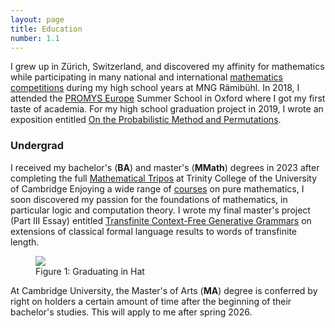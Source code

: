 ```yaml
---
layout: page
title: Education
number: 1.1
---
```


I grew up in Zürich, Switzerland, and discovered my affinity for mathematics while participating in many national and international [mathematics competitions](olympiad.html) during my high school years at MNG Rämibühl. In 2018, I attended the [PROMYS Europe](https://promys-europe.org/) Summer School in Oxford where I got my first taste of academia. For my high school graduation project in 2019, I wrote an exposition entitled [On the Probabilistic Method and Permutations](matura.pdf).

### Undergrad

I received my bachelor's (**BA**) and master's (**MMath**) degrees in 2023 after completing the full [Mathematical Tripos](https://en.wikipedia.org/wiki/Mathematical_Tripos) at Trinity College of the University of Cambridge Enjoying a wide range of [courses](/courses.html) on pure mathematics, I soon discovered my passion for the foundations of mathematics, in particular logic and computation theory. I wrote my final master's project (Part III Essay) entitled [Transfinite Context-Free Generative Grammars](/downloads/essay.pdf) on extensions of classical formal language results to words of transfinite length.

<figure>
    <img src="assets/images/hat.jpg">
    <figcaption>Figure 1: Graduating in Hat</figcaption>
</figure>

At Cambridge University, the Master's of Arts (**MA**) degree is conferred by right on holders a certain amount of time after the beginning of their bachelor's studies. This will apply to me after spring 2026.

<!-- I was honoured to be elected president of the [Trinity Mathematical Society](https://tms.soc.srcf.net/) and captain at the Cambridge University Ultimate Frisbee Club [Strange Blue](https://www.strangeblue.org/). -->

<!-- It was during my high school years that I decided to pursue mathematics at university. At the time, I participated in many mathematics competitions, through which I discovered my passion for the subject. My participation at the summer school PROMYS Europe at the University of Oxford also had no little part in my goal of becoming a research mathematician. It was also during that summer school that I fell in love with the historic British Universities. After graduating high school, I started my undergrad in mathematics at Trinity College of the University of Cambridge. The three-year course entitled "Mathematical Tripos" covered a wide range of topics, which increased choice as the years progressed. 

While my main interest was initially in Number Theory, I quickly discovered that modern-day research in this area looks very different from the classical Number Theory I knew from maths Olympiads. The ad-hoc nature and clever interplay of definitions I was so fond of quickly got lost in a sea of analytic tools and heavy machinery from algebra and geometry. After this realisation, I naturally turned to Combinatorics as a future prospect, given that most of the things I liked about Number Theory had some combinatorial flavour about them. I thoroughly enjoyed studying various areas of Combinatorics, though I soon realised that just as in Number Theory, the parts of the theory I enjoyed so much are often drowned out by probability theory and things like Fourier analysis. Fortunately, it was at that point, during my third year at Cambridge, that I got introduced to Mathematical Logic. As it turned out, the aspects of mathematics I had been enjoying so much all came together in the foundations of mathematics. It was not long before I also discovered Model Theory, Computation Theory and Set theory as my newfound passion. -->


<!-- <h2>Extracurricular</h2>
- TMS
- ML Seminar
 -->


